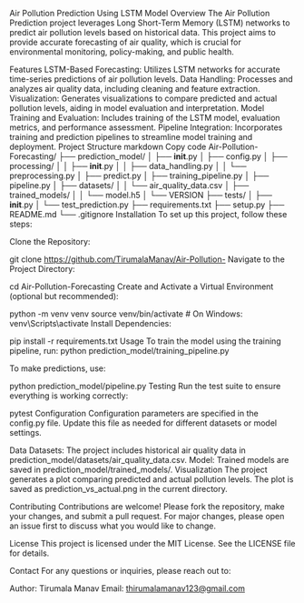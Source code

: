 Air Pollution Prediction Using LSTM Model
Overview
The Air Pollution Prediction project leverages Long Short-Term Memory (LSTM) networks to predict air pollution levels based on historical data. This project aims to provide accurate forecasting of air quality, which is crucial for environmental monitoring, policy-making, and public health.

Features
LSTM-Based Forecasting: Utilizes LSTM networks for accurate time-series predictions of air pollution levels.
Data Handling: Processes and analyzes air quality data, including cleaning and feature extraction.
Visualization: Generates visualizations to compare predicted and actual pollution levels, aiding in model evaluation and interpretation.
Model Training and Evaluation: Includes training of the LSTM model, evaluation metrics, and performance assessment.
Pipeline Integration: Incorporates training and prediction pipelines to streamline model training and deployment.
Project Structure
markdown
Copy code
Air-Pollution-Forecasting/
├── prediction_model/
│   ├── __init__.py
│   ├── config.py
│   ├── processing/
│   │   ├── __init__.py
│   │   ├── data_handling.py
│   │   └── preprocessing.py
│   ├── predict.py
│   ├── training_pipeline.py
│   ├── pipeline.py
│   ├── datasets/
│   │   └── air_quality_data.csv
│   ├── trained_models/
│   │   └── model.h5
│   └── VERSION
├── tests/
│   ├── __init__.py
│   └── test_prediction.py
├── requirements.txt
├── setup.py
├── README.md
└── .gitignore
Installation
To set up this project, follow these steps:

Clone the Repository:


git clone https://github.com/TirumalaManav/Air-Pollution-<REPO>
Navigate to the Project Directory:


cd Air-Pollution-Forecasting
Create and Activate a Virtual Environment (optional but recommended):


python -m venv venv
source venv/bin/activate  # On Windows: venv\Scripts\activate
Install Dependencies:


pip install -r requirements.txt
Usage
To train the model using the training pipeline, run:
python prediction_model/training_pipeline.py

To make predictions, use:

python prediction_model/pipeline.py
Testing
Run the test suite to ensure everything is working correctly:


pytest
Configuration
Configuration parameters are specified in the config.py file. Update this file as needed for different datasets or model settings.

Data
Datasets: The project includes historical air quality data in prediction_model/datasets/air_quality_data.csv.
Model: Trained models are saved in prediction_model/trained_models/.
Visualization
The project generates a plot comparing predicted and actual pollution levels. The plot is saved as prediction_vs_actual.png in the current directory.

Contributing
Contributions are welcome! Please fork the repository, make your changes, and submit a pull request. For major changes, please open an issue first to discuss what you would like to change.

License
This project is licensed under the MIT License. See the LICENSE file for details.

Contact
For any questions or inquiries, please reach out to:

Author: Tirumala Manav
Email: thirumalamanav123@gmail.com

